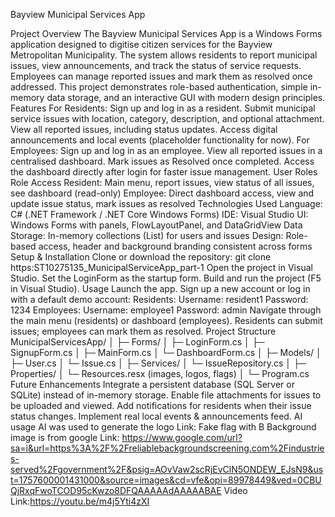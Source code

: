 Bayview Municipal Services App

Project Overview
The Bayview Municipal Services App is a Windows Forms application designed to digitise citizen services for the Bayview Metropolitan Municipality. The system allows residents to report municipal issues, view announcements, and track the status of service requests. Employees can manage reported issues and mark them as resolved once addressed.
This project demonstrates role-based authentication, simple in-memory data storage, and an interactive GUI with modern design principles.
Features
For Residents:
Sign up and log in as a resident.
Submit municipal service issues with location, category, description, and optional attachment.
View all reported issues, including status updates.
Access digital announcements and local events (placeholder functionality for now).
For Employees:
Sign up and log in as an employee.
View all reported issues in a centralised dashboard.
Mark issues as Resolved once completed.
Access the dashboard directly after login for faster issue management.
User Roles
Role	Access
Resident:	Main menu, report issues, view status of all issues, see dashboard (read-only)
Employee:	Direct dashboard access, view and update issue status, mark issues as resolved
Technologies Used
Language: C# (.NET Framework / .NET Core Windows Forms)
IDE: Visual Studio
UI: Windows Forms with panels, FlowLayoutPanel, and DataGridView
Data Storage: In-memory collections (List) for users and issues
Design: Role-based access, header and background branding consistent across forms
Setup & Installation
Clone or download the repository:
git clone https:ST10275135_MunicipalServiceApp_part-1
Open the project in Visual Studio.
Set the LoginForm as the startup form.
Build and run the project (F5 in Visual Studio).
Usage
Launch the app.
Sign up a new account or log in with a default demo account:
Residents:
Username: resident1
Password: 1234
Employees:
Username: employee1
Password: admin
Navigate through the main menu (residents) or dashboard (employees).
Residents can submit issues; employees can mark them as resolved.
Project Structure
MunicipalServicesApp/
│
├─ Forms/
│  ├─ LoginForm.cs
│  ├─ SignupForm.cs
│  ├─ MainForm.cs
│  └─ DashboardForm.cs
│
├─ Models/
│  ├─ User.cs
│  └─ Issue.cs
│
├─ Services/
│  └─ IssueRepository.cs
│
├─ Properties/
│  └─ Resources.resx (images, logos, flags)
│
└─ Program.cs
Future Enhancements
Integrate a persistent database (SQL Server or SQLite) instead of in-memory storage.
Enable file attachments for issues to be uploaded and viewed.
Add notifications for residents when their issue status changes.
Implement real local events & announcements feed.
AI usage AI was used to generate the logo 
Link: Fake flag with B
Background image is from google
Link: https://www.google.com/url?sa=i&url=https%3A%2F%2Freliablebackgroundscreening.com%2Findustries-served%2Fgovernment%2F&psig=AOvVaw2scRjEvClN5ONDEW_EJsN9&ust=1757600001431000&source=images&cd=vfe&opi=89978449&ved=0CBUQjRxqFwoTCOD95cKwzo8DFQAAAAAdAAAAABAE
Video 
Link:https://youtu.be/m4j5Yti4zXI
